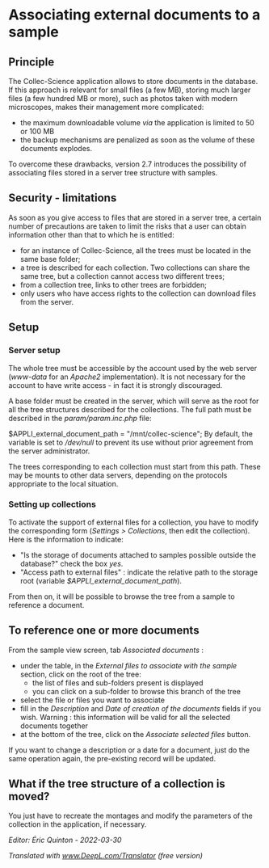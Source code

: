 # Associating external documents to a sample

## Principle

The Collec-Science application allows to store documents in the database. If this approach is relevant for small files (a few MB), storing much larger files (a few hundred MB or more), such as photos taken with modern microscopes, makes their management more complicated:

- the maximum downloadable volume *via* the application is limited to 50 or 100 MB
- the backup mechanisms are penalized as soon as the volume of these documents explodes.

To overcome these drawbacks, version 2.7 introduces the possibility of associating files stored in a server tree structure with samples.

## Security - limitations

As soon as you give access to files that are stored in a server tree, a certain number of precautions are taken to limit the risks that a user can obtain information other than that to which he is entitled:

- for an instance of Collec-Science, all the trees must be located in the same base folder;
- a tree is described for each collection. Two collections can share the same tree, but a collection cannot access two different trees;
- from a collection tree, links to other trees are forbidden;
- only users who have access rights to the collection can download files from the server.

## Setup

### Server setup

The whole tree must be accessible by the account used by the web server (*www-data* for an *Apache2* implementation). It is not necessary for the account to have write access - in fact it is strongly discouraged.

A base folder must be created in the server, which will serve as the root for all the tree structures described for the collections. The full path must be described in the *param/param.inc.php* file:

$APPLI_external_document_path = "/mnt/collec-science";
By default, the variable is set to */dev/null* to prevent its use without prior agreement from the server administrator.

The trees corresponding to each collection must start from this path. These may be mounts to other data servers, depending on the protocols appropriate to the local situation.

### Setting up collections

To activate the support of external files for a collection, you have to modify the corresponding form (*Settings > Collections*, then edit the collection). Here is the information to indicate:

- "Is the storage of documents attached to samples possible outside the database?" check the box *yes*.
- "Access path to external files" : indicate the relative path to the storage root (variable *$APPLI_external_document_path*).

From then on, it will be possible to browse the tree from a sample to reference a document.

## To reference one or more documents

From the sample view screen, tab *Associated documents* :

- under the table, in the *External files to associate with the sample* section, click on the root of the tree:
  - the list of files and sub-folders present is displayed
  - you can click on a sub-folder to browse this branch of the tree
- select the file or files you want to associate
- fill in the *Description* and *Date of creation of the documents* fields if you wish. Warning : this information will be valid for all the selected documents together
- at the bottom of the tree, click on the *Associate selected files* button.

If you want to change a description or a date for a document, just do the same operation again, the pre-existing record will be updated.

## What if the tree structure of a collection is moved?

You just have to recreate the montages and modify the parameters of the collection in the application, if necessary.

*Editor: Éric Quinton - 2022-03-30*

*Translated with www.DeepL.com/Translator (free version)*
